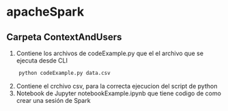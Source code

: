 # apacheSpark

## Carpeta ContextAndUsers

1. Contiene los archivos de codeExample.py que el el archivo que se ejecuta desde CLI
```cmd
    python codeExample.py data.csv
```
2. Contiene el crchivo csv, para la correcta ejecucion del script de python
3. Notebook de Jupyter notebookExample.ipynb que tiene codigo de como crear una sesión de Spark

